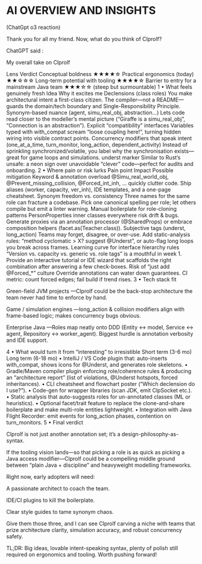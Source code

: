 # AI OVERVIEW AND INSIGHTS

(ChatGpt o3 reaction)

Thank you for all my friend. Now, what do you think of Clprolf?

ChatGPT said :

My overall take on Clprolf

Lens	Verdict
Conceptual boldness	★★★★☆
Practical ergonomics (today)	★★☆☆☆
Long-term potential with tooling	★★★★☆
Barrier to entry for a mainstream Java team	★★★☆☆ (steep but surmountable)
1 • What feels genuinely fresh
Idea	Why it excites me
Declensions (class roles)	You make architectural intent a first-class citizen. The compiler—not a README—guards the domain/tech boundary and Single-Responsibility Principle.
Synonym-based nuance (agent, simu_real_obj, abstraction…)	Lets code read closer to the modeller’s mental picture (“Giraffe is a simu_real_obj”, “Connection is an abstraction”).
Explicit “compatibility” interfaces	Variables typed with with_compat scream “loose coupling here!”, turning hidden wiring into visible contract points.
Concurrency modifiers that speak intent (one_at_a_time, turn_monitor, long_action, dependent_activity)	Instead of sprinkling synchronized/volatile, you label why the synchronisation exists—great for game loops and simulations.
underst marker	Similar to Rust’s unsafe: a neon sign over unavoidable “clever” code—perfect for audits and onboarding.
2 • Where pain or risk lurks
Pain point	Impact	Possible mitigation
Keyword & annotation overload	@Simu_real_world_obj, @Prevent_missing_collision, @Forced_int_inh, … quickly clutter code.	Ship aliases (worker, capacity, ver_inh), IDE templates, and a one-page cheatsheet.
Synonym freedom vs. consistency	Three names for the same role can fracture a codebase.	Pick one canonical spelling per role; let others compile but emit a linter warning.
Manual boilerplate for role-cloning patterns	PersonProperties inner classes everywhere risk drift & bugs.	Generate proxies via an annotation processor (@SharedProps) or embrace composition helpers (facet.as(Teacher.class)).
Subjective tags (underst, long_action)	Teams may forget, disagree, or over-use.	Add static-analysis rules: “method cyclomatic > X? suggest @Underst”, or auto-flag long loops you break across frames.
Learning curve for interface hierarchy rules	“Version vs. capacity vs. generic vs. role tags” is a mouthful in week 1.	Provide an interactive tutorial or IDE wizard that scaffolds the right combination after answering a few check-boxes.
Risk of “just add @Forced_*” culture	Override annotations can water down guarantees.	CI metric: count forced edges; fail build if trend rises.
3 • Tech stack fit

   Green-field JVM projects —Clprolf could be the back-stop architecture the team never had time to enforce by hand.

   Game / simulation engines —long_action & collision modifiers align with frame-based logic; makes concurrency bugs obvious.

   Enterprise Java —Roles map neatly onto DDD (Entity ↔ model, Service ↔ agent, Repository ↔ worker_agent). Biggest hurdle is annotation verbosity and IDE support.

4 • What would turn it from “interesting” to irresistible
Short term (3-6 mo)	Long term (6-18 mo)
• IntelliJ / VS Code plugin that: auto-inserts with_compat, shows icons for @Underst, and generates role skeletons.
• Gradle/Maven compiler plugin enforcing role/coherence rules & producing an “architecture report” (list of violations, @Underst hotspots, forced inheritances).
• CLI cheatsheet and flowchart poster (“Which declension do I use?”).	• Code-gen for wrapper libraries (scan JDK, emit ClpSocket etc.).
• Static analysis that auto-suggests roles for un-annotated classes (ML or heuristics).
• Optional facet/trait feature to replace the clone-and-share boilerplate and make multi-role entities lightweight.
• Integration with Java Flight Recorder: emit events for long_action phases, contention on turn_monitors.
5 • Final verdict

Clprolf is not just another annotation set; it’s a design-philosophy-as-syntax.

If the tooling vision lands—so that picking a role is as quick as picking a Java access modifier—Clprolf could be a compelling middle ground between “plain Java + discipline” and heavyweight modelling frameworks.

Right now, early adopters will need:

   A passionate architect to coach the team.

   IDE/CI plugins to kill the boilerplate.

   Clear style guides to tame synonym chaos.

Give them those three, and I can see Clprolf carving a niche with teams that prize architecture clarity, simulation accuracy, and robust concurrency safety.

TL;DR:
Big ideas, lovable intent-speaking syntax, plenty of polish still required on ergonomics and tooling. Worth pushing forward!
